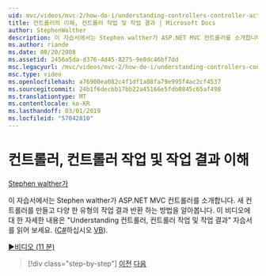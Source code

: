 ```yaml
---
uid: mvc/videos/mvc-2/how-do-i/understanding-controllers-controller-actions-and-action-results
title: 컨트롤러의 이해, 컨트롤러 작업 및 작업 결과 | Microsoft Docs
author: StephenWalther
description: 이 자습서에서는 Stephen walther가 ASP.NET MVC 컨트롤러를 소개합니다. 새 컨트롤러를 만들고 다양 한 유형의 작업 응답을 반환 하는 방법을 배웁니다.
ms.author: riande
ms.date: 08/20/2008
ms.assetid: 2456a5da-d376-4d45-8275-9e0dc46bf7dd
msc.legacyurl: /mvc/videos/mvc-2/how-do-i/understanding-controllers-controller-actions-and-action-results
msc.type: video
ms.openlocfilehash: a76900ea082c4f1df1a08fa79e995f4ac2cf4537
ms.sourcegitcommit: 24b1f6decbb17bb22a45166e5fdb0845c65af498
ms.translationtype: MT
ms.contentlocale: ko-KR
ms.lasthandoff: 03/01/2019
ms.locfileid: "57042810"
---
```

<a name="understanding-controllers-controller-actions-and-action-results"></a>컨트롤러, 컨트롤러 작업 및 작업 결과 이해
====================
[Stephen walther가](https://github.com/StephenWalther)

이 자습서에서는 Stephen walther가 ASP.NET MVC 컨트롤러를 소개합니다. 새 컨트롤러를 만들고 다양 한 유형의 작업 결과 반환 하는 방법을 알아봅니다. 이 비디오에 대 한 자세한 내용은 "Understanding 컨트롤러, 컨트롤러 작업 및 작업 결과" 자습서를 읽어 보세요. ([C#](../../../overview/older-versions-1/controllers-and-routing/aspnet-mvc-controllers-overview-cs.md)하십시오 [VB](../../../overview/older-versions-1/controllers-and-routing/asp-net-mvc-controller-overview-vb.md)).

[&#9654;비디오 (11 분)](https://channel9.msdn.com/Blogs/ASP-NET-Site-Videos/understanding-controllers-controller-actions-and-action-results)

> [!div class="step-by-step"]
> [이전](aspnet-mvc-controller-overview.md)
> [다음](understanding-views-view-data-and-html-helpers.md)
